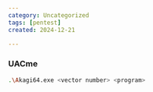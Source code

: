 ```yaml
---
category: Uncategorized
tags: [pentest]
created: 2024-12-21

---
```

### UACme
```bash
.\Akagi64.exe <vector number> <program>
```